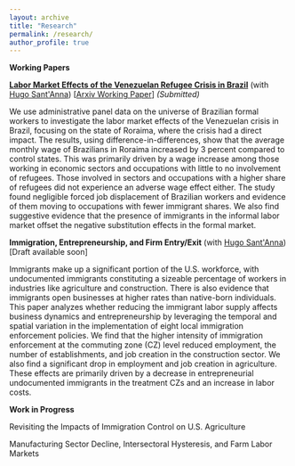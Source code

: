 ```yaml
---
layout: archive
title: "Research"
permalink: /research/
author_profile: true
---
```


**Working Papers**


[**Labor Market Effects of the Venezuelan Refugee Crisis in Brazil**](https://shsamyam.github.io/files/SantAnnaShrestha2023.pdf) (with [Hugo Sant'Anna](https://hsantanna.org/)) [[Arxiv Working Paper](https://arxiv.org/abs/2302.04201)] *(Submitted)*

We use administrative panel data on the universe of Brazilian formal workers to investigate the labor market effects of the Venezuelan crisis in Brazil, focusing on the state of Roraima, where the crisis had a direct impact. The results, using difference-in-differences, show that the average monthly wage of Brazilians in Roraima increased by 3 percent compared to control states. This was primarily driven by a wage increase among those working in economic sectors and occupations with little to no involvement of refugees. Those involved in sectors and occupations with a higher share of refugees did not experience an adverse wage effect either. The study found negligible forced job displacement of Brazilian workers and evidence of them moving to occupations with fewer immigrant shares. We also find suggestive evidence that the presence of immigrants in the informal labor market offset the negative substitution effects in the formal market.

**Immigration, Entrepreneurship, and Firm Entry/Exit** (with [Hugo Sant'Anna](https://hsantanna.org/)) [Draft available soon]

Immigrants make up a significant portion of the U.S. workforce, with undocumented immigrants constituting a sizeable percentage of workers in industries like agriculture and construction. There is also evidence that immigrants open businesses at higher rates than native-born individuals. This paper analyzes whether reducing the immigrant labor supply affects business dynamics and entrepreneurship by leveraging the temporal and spatial variation in the implementation of eight local immigration enforcement policies. We find that the higher intensity of immigration enforcement at the commuting zone (CZ) level reduced employment, the number of establishments, and job creation in the construction sector. We also find a significant drop in employment and job creation in agriculture. These effects are primarily driven by a decrease in entrepreneurial undocumented immigrants in the treatment CZs and an increase in labor costs.

**Work in Progress**

Revisiting the Impacts of Immigration Control on U.S. Agriculture

Manufacturing Sector Decline, Intersectoral Hysteresis, and Farm Labor Markets
